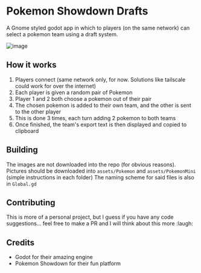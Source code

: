 # Pokemon Showdown Drafts

A Gnome styled godot app in which to players (on the same network) can select a pokemon team using a draft system.

![image](https://user-images.githubusercontent.com/51231053/169382437-e28c3bb1-44a9-493d-8457-dcc7bd724768.png)


## How it works
1. Players connect (same network only, for now. Solutions like tailscale could work for over the internet)
2. Each player is given a random pair of Pokemon
2. Player 1 and 2 both choose a pokemon out of their pair
3. The chosen pokemon is added to their own team, and the other is sent to the other player
4. This is done 3 times, each turn adding 2 pokemon to both teams
5. Once finished, the team's export text is then displayed and copied to clipboard


## Building
The images are not downloaded into the repo (for obvious reasons). Pictures should be downloaded into `assets/Pokemon` and `assets/PokemonMini` (simple instructions in each folder)
The naming scheme for said files is also in `Global.gd`


## Contributing
This is more of a personal project, but I guess if you have any code suggestions... feel free to make a PR and I will think about this more :laugh:


## Credits
- Godot for their amazing engine
- Pokemon Showdown for their fun platform
